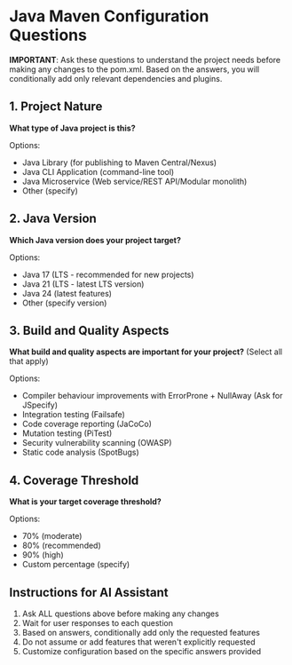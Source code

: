 # Java Maven Configuration Questions

**IMPORTANT**: Ask these questions to understand the project needs before making any changes to the pom.xml. Based on the answers, you will conditionally add only relevant dependencies and plugins.

## 1. Project Nature

**What type of Java project is this?**

Options:
- Java Library (for publishing to Maven Central/Nexus)
- Java CLI Application (command-line tool)  
- Java Microservice (Web service/REST API/Modular monolith)
- Other (specify)

## 2. Java Version

**Which Java version does your project target?**

Options:

- Java 17 (LTS - recommended for new projects)
- Java 21 (LTS - latest LTS version)
- Java 24 (latest features)
- Other (specify version)

## 3. Build and Quality Aspects

**What build and quality aspects are important for your project?** (Select all that apply)

Options:
- Compiler behaviour improvements with ErrorProne + NullAway (Ask for JSpecify)
- Integration testing (Failsafe)
- Code coverage reporting (JaCoCo)
- Mutation testing (PiTest)
- Security vulnerability scanning (OWASP)
- Static code analysis (SpotBugs)

## 4. Coverage Threshold

**What is your target coverage threshold?**

Options:
- 70% (moderate)
- 80% (recommended)
- 90% (high)
- Custom percentage (specify)

## Instructions for AI Assistant

1. Ask ALL questions above before making any changes
2. Wait for user responses to each question
3. Based on answers, conditionally add only the requested features
4. Do not assume or add features that weren't explicitly requested
5. Customize configuration based on the specific answers provided
